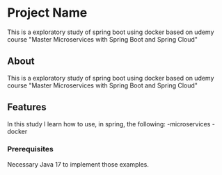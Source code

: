 # Project Name

This is a exploratory study of spring boot using docker based on udemy course "Master Microservices with Spring Boot and Spring Cloud"

## About

This is a exploratory study of spring boot using docker based on udemy course "Master Microservices with Spring Boot and Spring Cloud"

## Features

In this study I learn how to use, in spring, the following:
-microservices
-docker

### Prerequisites
Necessary Java 17 to implement those examples.
